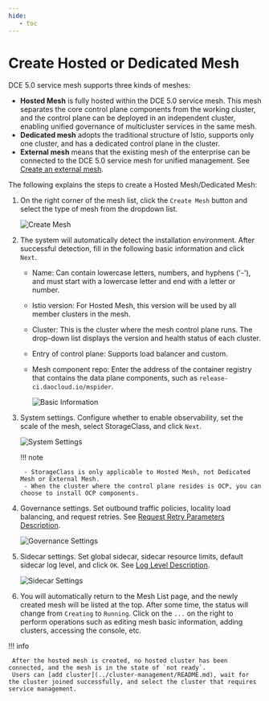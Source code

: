 ```yaml
---
hide:
   - toc
---
```


# Create Hosted or Dedicated Mesh

DCE 5.0 service mesh supports three kinds of meshes:

- **Hosted Mesh** is fully hosted within the DCE 5.0 service mesh. This mesh separates the core control plane components from the working cluster, and the control plane can be deployed in an independent cluster, enabling unified governance of multicluster services in the same mesh.
- **Dedicated mesh** adopts the traditional structure of Istio, supports only one cluster, and has a dedicated control plane in the cluster.
- **External mesh** means that the existing mesh of the enterprise can be connected to the DCE 5.0 service mesh for unified management. See [Create an external mesh](external-mesh.md).

The following explains the steps to create a Hosted Mesh/Dedicated Mesh:

1. On the right corner of the mesh list, click the `Create Mesh` button and select the type of mesh from the dropdown list.

    ![Create Mesh](https://docs.daocloud.io/daocloud-docs-images/docs/en/docs/mspider/images/create-mesh01.png)

2. The system will automatically detect the installation environment. After successful detection, fill in the following basic information and click `Next`.

    - Name: Can contain lowercase letters, numbers, and hyphens ('-'), and must start with a lowercase letter and end with a letter or number.
    - Istio version: For Hosted Mesh, this version will be used by all member clusters in the mesh.
    - Cluster: This is the cluster where the mesh control plane runs. The drop-down list displays the version and health status of each cluster.
    - Entry of control plane: Supports load balancer and custom.
    - Mesh component repo: Enter the address of the container registry that contains the data plane components, such as `release-ci.daocloud.io/mspider`.

        ![Basic Information](https://docs.daocloud.io/daocloud-docs-images/docs/en/docs/mspider/images/create-mesh02.png)

3. System settings. Configure whether to enable observability, set the scale of the mesh, select StorageClass, and click `Next`.

    ![System Settings](https://docs.daocloud.io/daocloud-docs-images/docs/en/docs/mspider/images/create-mesh03.png)

    !!! note

        - StorageClass is only applicable to Hosted Mesh, not Dedicated Mesh or External Mesh.
        - When the cluster where the control plane resides is OCP, you can choose to install OCP components.

4. Governance settings. Set outbound traffic policies, locality load balancing, and request retries. See [Request Retry Parameters Description](./params.md#max-retries).

    ![Governance Settings](https://docs.daocloud.io/daocloud-docs-images/docs/en/docs/mspider/images/create-mesh04.png)

5. Sidecar settings. Set global sidecar, sidecar resource limits, default sidecar log level, and click `OK`. See [Log Level Description](./params.md#_2).

    ![Sidecar Settings](https://docs.daocloud.io/daocloud-docs-images/docs/en/docs/mspider/images/create-mesh05.png)

6. You will automatically return to the Mesh List page, and the newly created mesh will be listed at the top. After some time, the status will change from `Creating` to `Running`. Click on the `...` on the right to perform operations such as editing mesh basic information, adding clusters, accessing the console, etc.

!!! info

     After the hosted mesh is created, no hosted cluster has been connected, and the mesh is in the state of `not ready`.
     Users can [add cluster](../cluster-management/README.md), wait for the cluster joined successfully, and select the cluster that requires service management.
